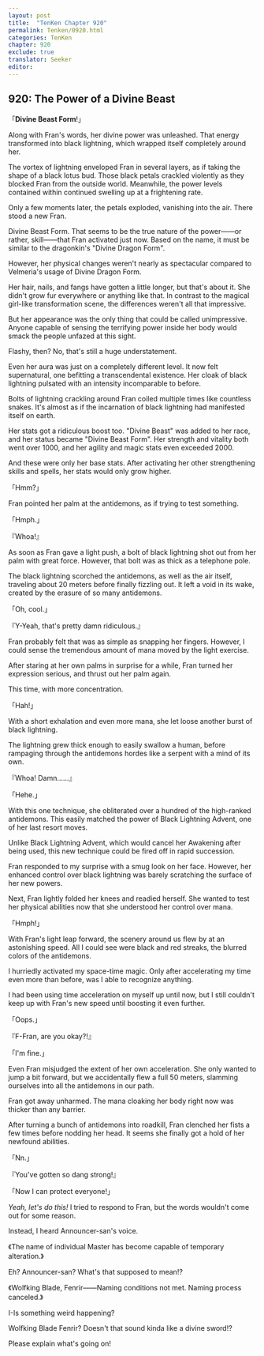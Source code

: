```yaml
---
layout: post
title:  "TenKen Chapter 920"
permalink: Tenken/0920.html
categories: TenKen
chapter: 920
exclude: true
translator: Seeker
editor: 
---
```

<h2>920: The Power of a Divine Beast</h2>

「**Divine Beast Form**!」

 Along with Fran's words, her divine power was unleashed. That energy transformed into black lightning, which wrapped itself completely around her.

 The vortex of lightning enveloped Fran in several layers, as if taking the shape of a black lotus bud. Those black petals crackled violently as they blocked Fran from the outside world. Meanwhile, the power levels contained within continued swelling up at a frightening rate.

 Only a few moments later, the petals exploded, vanishing into the air. There stood a new Fran.

 Divine Beast Form. That seems to be the true nature of the power――or rather, skill――that Fran activated just now. Based on the name, it must be similar to the dragonkin's "Divine Dragon Form".

 However, her physical changes weren't nearly as spectacular compared to Velmeria's usage of Divine Dragon Form.

 Her hair, nails, and fangs have gotten a little longer, but that's about it. She didn't grow fur everywhere or anything like that. In contrast to the magical girl-like transformation scene, the differences weren't all that impressive.

 But her appearance was the only thing that could be called unimpressive. Anyone capable of sensing the terrifying power inside her body would smack the people unfazed at this sight.

 Flashy, then? No, that's still a huge understatement.

 Even her aura was just on a completely different level. It now felt supernatural, one befitting a transcendental existence. Her cloak of black lightning pulsated with an intensity incomparable to before.

 Bolts of lightning crackling around Fran coiled multiple times like countless snakes. It's almost as if the incarnation of black lightning had manifested itself on earth.

 Her stats got a ridiculous boost too. "Divine Beast" was added to her race, and her status became "Divine Beast Form". Her strength and vitality both went over 1000, and her agility and magic stats even exceeded 2000.

 And these were only her base stats. After activating her other strengthening skills and spells, her stats would only grow higher.

「Hmm?」

 Fran pointed her palm at the antidemons, as if trying to test something.

「Hmph.」

『Whoa!』

 As soon as Fran gave a light push, a bolt of black lightning shot out from her palm with great force. However, that bolt was as thick as a telephone pole.

 The black lightning scorched the antidemons, as well as the air itself, traveling about 20 meters before finally fizzling out. It left a void in its wake, created by the erasure of so many antidemons.

「Oh, cool.」

『Y-Yeah, that's pretty damn ridiculous.』

 Fran probably felt that was as simple as snapping her fingers. However, I could sense the tremendous amount of mana moved by the light exercise.

 After staring at her own palms in surprise for a while, Fran turned her expression serious, and thrust out her palm again.

 This time, with more concentration.

「Hah!」

 With a short exhalation and even more mana, she let loose another burst of black lightning.

 The lightning grew thick enough to easily swallow a human, before rampaging through the antidemons hordes like a serpent with a mind of its own.

『Whoa! Damn……』

「Hehe.」

 With this one technique, she obliterated over a hundred of the high-ranked antidemons. This easily matched the power of Black Lightning Advent, one of her last resort moves.

 Unlike Black Lightning Advent, which would cancel her Awakening after being used, this new technique could be fired off in rapid succession.

 Fran responded to my surprise with a smug look on her face. However, her enhanced control over black lightning was barely scratching the surface of her new powers.

 Next, Fran lightly folded her knees and readied herself. She wanted to test her physical abilities now that she understood her control over mana.

「Hmph!」

 With Fran's light leap forward, the scenery around us flew by at an astonishing speed. All I could see were black and red streaks, the blurred colors of the antidemons.

 I hurriedly activated my space-time magic. Only after accelerating my time even more than before, was I able to recognize anything.

 I had been using time acceleration on myself up until now, but I still couldn't keep up with Fran's new speed until boosting it even further.

「Oops.」

『F-Fran, are you okay?!』

「I'm fine.」

 Even Fran misjudged the extent of her own acceleration. She only wanted to jump a bit forward, but we accidentally flew a full 50 meters, slamming ourselves into all the antidemons in our path.

 Fran got away unharmed. The mana cloaking her body right now was thicker than any barrier.

 After turning a bunch of antidemons into roadkill, Fran clenched her fists a few times before nodding her head. It seems she finally got a hold of her newfound abilities.

「Nn.」

『You've gotten so dang strong!』

「Now I can protect everyone!」

 *Yeah, let's do this!* I tried to respond to Fran, but the words wouldn't come out for some reason.

 Instead, I heard Announcer-san's voice.

《The name of individual Master has become capable of temporary alteration.》

 Eh? Announcer-san? What's that supposed to mean!?

《Wolfking Blade, Fenrir――Naming conditions not met. Naming process canceled.》

 I-Is something weird happening?

 Wolfking Blade Fenrir? Doesn't that sound kinda like a divine sword!?

 Please explain what's going on!








